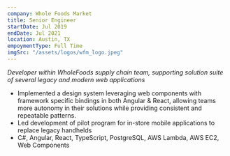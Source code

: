 ```yaml
---
company: Whole Foods Market
title: Senior Engineer
startDate: Jul 2019
endDate: Jul 2021
location: Austin, TX
empoymentType: Full Time
imgSrc: "/assets/logos/wfm_logo.jpeg"
---
```


_Developer within WholeFoods supply chain team, supporting solution suite of several legacy and modern web applications_

- Implemented a design system leveraging web components with framework specific bindings in both Angular & React, allowing teams more autonomy in their solutions while providing consistent and repeatable patterns.
- Led development of pilot program for in-store mobile applications to replace legacy handhelds
- C#, Angular, React, TypeScript, PostgreSQL, AWS Lambda, AWS EC2, Web Components
